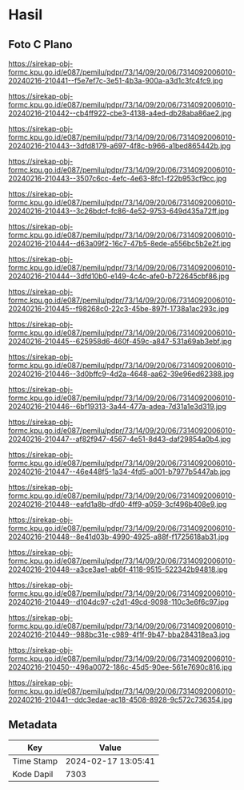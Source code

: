 # Hasil

## Foto C Plano

https://sirekap-obj-formc.kpu.go.id/e087/pemilu/pdpr/73/14/09/20/06/7314092006010-20240216-210441--f5e7ef7c-3e51-4b3a-900a-a3d1c3fc4fc9.jpg

https://sirekap-obj-formc.kpu.go.id/e087/pemilu/pdpr/73/14/09/20/06/7314092006010-20240216-210442--cb4ff922-cbe3-4138-a4ed-db28aba86ae2.jpg

https://sirekap-obj-formc.kpu.go.id/e087/pemilu/pdpr/73/14/09/20/06/7314092006010-20240216-210443--3dfd8179-a697-4f8c-b966-a1bed865442b.jpg

https://sirekap-obj-formc.kpu.go.id/e087/pemilu/pdpr/73/14/09/20/06/7314092006010-20240216-210443--3507c6cc-4efc-4e63-8fc1-f22b953cf9cc.jpg

https://sirekap-obj-formc.kpu.go.id/e087/pemilu/pdpr/73/14/09/20/06/7314092006010-20240216-210443--3c26bdcf-fc86-4e52-9753-649d435a72ff.jpg

https://sirekap-obj-formc.kpu.go.id/e087/pemilu/pdpr/73/14/09/20/06/7314092006010-20240216-210444--d63a09f2-16c7-47b5-8ede-a556bc5b2e2f.jpg

https://sirekap-obj-formc.kpu.go.id/e087/pemilu/pdpr/73/14/09/20/06/7314092006010-20240216-210444--3dfd10b0-e149-4c4c-afe0-b722645cbf86.jpg

https://sirekap-obj-formc.kpu.go.id/e087/pemilu/pdpr/73/14/09/20/06/7314092006010-20240216-210445--f98268c0-22c3-45be-897f-1738a1ac293c.jpg

https://sirekap-obj-formc.kpu.go.id/e087/pemilu/pdpr/73/14/09/20/06/7314092006010-20240216-210445--625958d6-460f-459c-a847-531a69ab3ebf.jpg

https://sirekap-obj-formc.kpu.go.id/e087/pemilu/pdpr/73/14/09/20/06/7314092006010-20240216-210446--3d0bffc9-4d2a-4648-aa62-39e96ed62388.jpg

https://sirekap-obj-formc.kpu.go.id/e087/pemilu/pdpr/73/14/09/20/06/7314092006010-20240216-210446--6bf19313-3a44-477a-adea-7d31a1e3d319.jpg

https://sirekap-obj-formc.kpu.go.id/e087/pemilu/pdpr/73/14/09/20/06/7314092006010-20240216-210447--af82f947-4567-4e51-8d43-daf29854a0b4.jpg

https://sirekap-obj-formc.kpu.go.id/e087/pemilu/pdpr/73/14/09/20/06/7314092006010-20240216-210447--46e448f5-1a34-4fd5-a001-b7977b5447ab.jpg

https://sirekap-obj-formc.kpu.go.id/e087/pemilu/pdpr/73/14/09/20/06/7314092006010-20240216-210448--eafd1a8b-dfd0-4ff9-a059-3cf496b408e9.jpg

https://sirekap-obj-formc.kpu.go.id/e087/pemilu/pdpr/73/14/09/20/06/7314092006010-20240216-210448--8e41d03b-4990-4925-a88f-f1725618ab31.jpg

https://sirekap-obj-formc.kpu.go.id/e087/pemilu/pdpr/73/14/09/20/06/7314092006010-20240216-210448--a3ce3ae1-ab6f-4118-9515-522342b94818.jpg

https://sirekap-obj-formc.kpu.go.id/e087/pemilu/pdpr/73/14/09/20/06/7314092006010-20240216-210449--d104dc97-c2d1-49cd-9098-110c3e6f6c97.jpg

https://sirekap-obj-formc.kpu.go.id/e087/pemilu/pdpr/73/14/09/20/06/7314092006010-20240216-210449--988bc31e-c989-4f1f-9b47-bba284318ea3.jpg

https://sirekap-obj-formc.kpu.go.id/e087/pemilu/pdpr/73/14/09/20/06/7314092006010-20240216-210450--496a0072-186c-45d5-90ee-561e7690c816.jpg

https://sirekap-obj-formc.kpu.go.id/e087/pemilu/pdpr/73/14/09/20/06/7314092006010-20240216-210441--ddc3edae-ac18-4508-8928-9c572c736354.jpg


## Metadata

| Key        | Value               |
| ---------- | ------------------- |
| Time Stamp | 2024-02-17 13:05:41 |
| Kode Dapil | 7303                |



